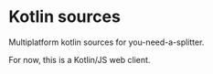# Kotlin sources

Multiplatform kotlin sources for you-need-a-splitter.

For now, this is a Kotlin/JS web client.
